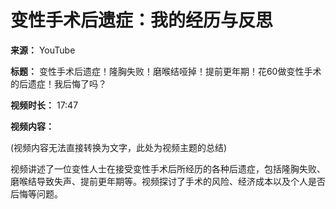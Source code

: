 # 变性手术后遗症：我的经历与反思

**来源：** YouTube

**标题：** 变性手术后遗症！隆胸失败！磨喉结哑掉！提前更年期！花60做变性手术的后遗症！我后悔了吗？

**视频时长：** 17:47

**视频内容：**

(视频内容无法直接转换为文字，此处为视频主题的总结)

视频讲述了一位变性人士在接受变性手术后所经历的各种后遗症，包括隆胸失败、磨喉结导致失声、提前更年期等。视频探讨了手术的风险、经济成本以及个人是否后悔等问题。
